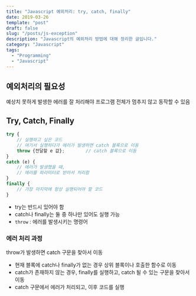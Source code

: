 ```yaml
---
title: "Javascript 예외처리: try, catch, finally"
date: 2019-03-26
template: "post"
draft: false
slug: "/posts/js-exception"
description: "Javascript의 예외처리 방법에 대해 정리한 글입니다."
category: "Javascript"
tags:
  - "Programming"
  - "Javascript"
---
```



## 예외처리의 필요성
예상치 못하게 발생한 에러를 잘 처리해야 프로그램 전체가 멈추지 않고 동작할 수 있음

## Try, Catch, Finally
```javascript
try {
	// 실행하고 싶은 코드
	// 여기서 실행하다가 에러가 발생하면 catch 블록으로 이동
	throw {전달할 e 값};		// catch 블록으로 이동
}
catch (e) {
	// 에러가 발생했을 때,
	// 에러를 파라미터로 받아서 처리함
}
finally {
	// 가장 마지막에 항상 실행되어야 할 코드
}
```
* try는 반드시 있어야 함
* catch나 finally는 둘 중 하나만 있어도 실행 가능
* `throw` : 에러를 발생시키는 명령어

### 에러 처리 과정
throw가 발생하면 catch 구문을 찾아서 이동
* 현재 블록에 catch나 finally가 없는 경우 상위 블록이나 호출한 함수로 이동
* catch가 존재하지 않는 경우, finally를 실행하고, catch 될 수 있는 구문을 찾아서 이동
* catch 구문에서 에러가 처리되고, 이후 코드를 실행
